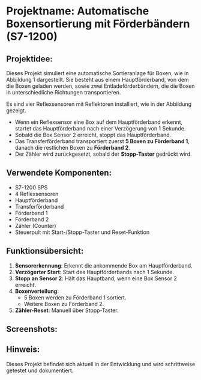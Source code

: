 # Projektname: Automatische Boxensortierung mit Förderbändern (S7-1200)

## Projektidee:

Dieses Projekt simuliert eine automatische Sortieranlage für Boxen, wie in Abbildung 1 dargestellt. Sie besteht aus einem Hauptförderband, von dem die Boxen geladen werden, sowie zwei Entladeförderbändern, die die Boxen in unterschiedliche Richtungen transportieren.

Es sind vier Reflexsensoren mit Reflektoren installiert, wie in der Abbildung gezeigt.

- Wenn ein Reflexsensor eine Box auf dem Hauptförderband erkennt, startet das Hauptförderband nach einer Verzögerung von 1 Sekunde.
- Sobald die Box Sensor 2 erreicht, stoppt das Hauptförderband.
- Das Transferförderband transportiert zuerst **5 Boxen zu Förderband 1**, danach die restlichen Boxen zu **Förderband 2**.
- Der Zähler wird zurückgesetzt, sobald der **Stopp-Taster** gedrückt wird.

## Verwendete Komponenten:

- S7-1200 SPS
- 4 Reflexsensoren
- Hauptförderband
- Transferförderband
- Förderband 1
- Förderband 2
- Zähler (Counter)
- Steuerpult mit Start-/Stopp-Taster und Reset-Funktion

## Funktionsübersicht:

1. **Sensorerkennung**: Erkennt die ankommende Box am Hauptförderband.
2. **Verzögerter Start**: Start des Hauptförderbands nach 1 Sekunde.
3. **Stopp an Sensor 2**: Hält das Hauptband, wenn eine Box Sensor 2 erreicht.
4. **Boxenverteilung**: 
   - 5 Boxen werden zu Förderband 1 sortiert.
   - Weitere Boxen zu Förderband 2.
5. **Zähler-Reset**: Manuell über Stopp-Taster.

## Screenshots:



## Hinweis:
Dieses Projekt befindet sich aktuell in der Entwicklung und wird schrittweise getestet und dokumentiert.



